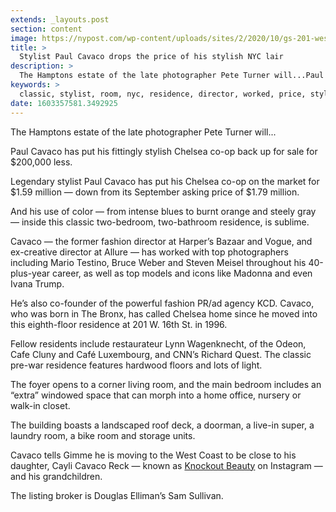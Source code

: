 ```yaml
--- 
extends: _layouts.post 
section: content 
image: https://nypost.com/wp-content/uploads/sites/2/2020/10/gs-201-west-16th-6-e1603322405862.jpg?quality=90&strip=all&w=1200 
title: > 
  Stylist Paul Cavaco drops the price of his stylish NYC lair 
description: > 
  The Hamptons estate of the late photographer Pete Turner will...Paul Cavaco has put his fittingly stylish Chelsea co-op back up for sale for $200,000 less.Legendary stylist Paul Cavaco has put his Chelsea co-op on the market for $1.59 million — down from its September asking price of $1.79 million.And his use of color — from intense blues to burnt orange and steely gray — inside this classic two-bedroom, two-bathroom residence, is sublime.The building boasts a landscaped roof deck, a doorman, a live-in super, a laundry room, a bike room and storage units.Cavaco tells Gimme he is moving to the West Coast to be close to his daughter, Cayli Cavaco Reck — known as Knockout Beauty on Instagram — and his grandchildren. 
keywords: > 
  classic, stylist, room, nyc, residence, director, worked, price, stylish, drops, chelsea, windowed, paul, cavaco, fashion, lair, coop 
date: 1603357581.3492925 
--- 
```

<div><p>The Hamptons estate of the late photographer Pete Turner will...</p><p>Paul Cavaco has put his fittingly stylish Chelsea co-op back up for sale for $200,000 less.</p><p>Legendary stylist Paul Cavaco has put his Chelsea co-op on the market for $1.59 million &#8212; down from its September asking price of $1.79 million.</p>
<p>And his use of color &#8212; from intense blues to burnt orange and steely gray &#8212; inside this classic two-bedroom, two-bathroom residence, is sublime.</p>
<p>Cavaco &#8212; the former fashion director at Harper&#8217;s Bazaar and Vogue, and ex-creative director at Allure &#8212; has worked with top photographers including Mario Testino, Bruce Weber and Steven Meisel throughout his 40-plus-year career, as well as top models and icons like Madonna and even Ivana Trump.</p>
 
<p>He&#8217;s also co-founder of the powerful fashion PR/ad agency KCD. Cavaco, who was born in The Bronx, has called Chelsea home since he moved into this eighth-floor residence at 201 W. 16th St. in 1996.</p>
<p>Fellow residents include restaurateur Lynn Wagenknecht, of the Odeon, Cafe Cluny and Caf&#233; Luxembourg, and CNN&#8217;s Richard Quest. The classic pre-war residence features hardwood floors and lots of light.</p>
<p>The foyer opens to a corner living room, and the main bedroom includes an &#8220;extra&#8221; windowed space that can morph into a home office, nursery or walk-in closet.</p>
<p>The building boasts a landscaped roof deck, a doorman, a live-in super, a laundry room, a bike room and storage units.</p>
<p>Cavaco tells Gimme he is moving to the West Coast to be close to his daughter, Cayli Cavaco Reck &#8212; known as <a href="http://instagram.com/knockoutbeauty/" target="_blank" rel="noopener noreferrer">Knockout Beauty</a> on Instagram &#8212; and his grandchildren.</p>
<p>The listing broker is Douglas Elliman&#8217;s Sam Sullivan.</p>
			</div>